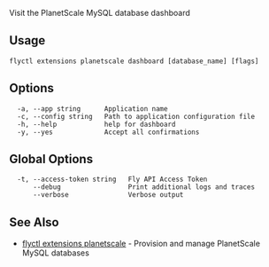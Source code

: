 Visit the PlanetScale MySQL database dashboard

## Usage
~~~
flyctl extensions planetscale dashboard [database_name] [flags]
~~~

## Options

~~~
  -a, --app string      Application name
  -c, --config string   Path to application configuration file
  -h, --help            help for dashboard
  -y, --yes             Accept all confirmations
~~~

## Global Options

~~~
  -t, --access-token string   Fly API Access Token
      --debug                 Print additional logs and traces
      --verbose               Verbose output
~~~

## See Also

* [flyctl extensions planetscale](/docs/flyctl/extensions-planetscale/)	 - Provision and manage PlanetScale MySQL databases

